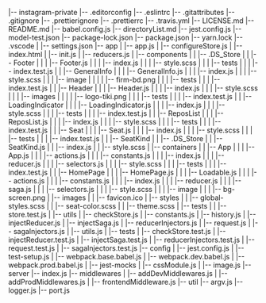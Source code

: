 |-- instagram-private
    |-- .editorconfig
    |-- .eslintrc
    |-- .gitattributes
    |-- .gitignore
    |-- .prettierignore
    |-- .prettierrc
    |-- .travis.yml
    |-- LICENSE.md
    |-- README.md
    |-- babel.config.js
    |-- directoryList.md
    |-- jest.config.js
    |-- model-test.json
    |-- package-lock.json
    |-- package.json
    |-- yarn.lock
    |-- .vscode
    |   |-- settings.json
    |-- app
    |   |-- app.js
    |   |-- configureStore.js
    |   |-- index.html
    |   |-- init.js
    |   |-- reducers.js
    |   |-- components
    |   |   |-- .DS_Store
    |   |   |-- Footer
    |   |   |   |-- Footer.js
    |   |   |   |-- index.js
    |   |   |   |-- style.scss
    |   |   |   |-- tests
    |   |   |       |-- index.test.js
    |   |   |-- GeneralInfo
    |   |   |   |-- GeneralInfo.js
    |   |   |   |-- index.js
    |   |   |   |-- style.scss
    |   |   |   |-- image
    |   |   |   |   |-- firm-bd.png
    |   |   |   |-- tests
    |   |   |       |-- index.test.js
    |   |   |-- Header
    |   |   |   |-- Header.js
    |   |   |   |-- index.js
    |   |   |   |-- style.scss
    |   |   |   |-- images
    |   |   |   |   |-- logo-tiki.png
    |   |   |   |-- tests
    |   |   |       |-- index.test.js
    |   |   |-- LoadingIndicator
    |   |   |   |-- LoadingIndicator.js
    |   |   |   |-- index.js
    |   |   |   |-- style.scss
    |   |   |   |-- tests
    |   |   |       |-- index.test.js
    |   |   |-- ReposList
    |   |   |   |-- ReposList.js
    |   |   |   |-- index.js
    |   |   |   |-- style.scss
    |   |   |   |-- tests
    |   |   |       |-- index.test.js
    |   |   |-- Seat
    |   |   |   |-- Seat.js
    |   |   |   |-- index.js
    |   |   |   |-- style.scss
    |   |   |   |-- tests
    |   |   |       |-- index.test.js
    |   |   |-- SeatKind
    |   |       |-- .DS_Store
    |   |       |-- SeatKind.js
    |   |       |-- index.js
    |   |       |-- style.scss
    |   |-- containers
    |   |   |-- App
    |   |   |   |-- App.js
    |   |   |   |-- actions.js
    |   |   |   |-- constants.js
    |   |   |   |-- index.js
    |   |   |   |-- reducer.js
    |   |   |   |-- selectors.js
    |   |   |   |-- style.scss
    |   |   |   |-- tests
    |   |   |       |-- index.test.js
    |   |   |-- HomePage
    |   |   |   |-- HomePage.js
    |   |   |   |-- Loadable.js
    |   |   |   |-- actions.js
    |   |   |   |-- constants.js
    |   |   |   |-- index.js
    |   |   |   |-- reducer.js
    |   |   |   |-- saga.js
    |   |   |   |-- selectors.js
    |   |   |   |-- style.scss
    |   |   |   |-- image
    |   |   |       |-- bg-screen.png
    |   |-- images
    |   |   |-- favicon.ico
    |   |-- styles
    |   |   |-- global-styles.scss
    |   |   |-- seat-color.scss
    |   |   |-- theme.scss
    |   |-- tests
    |   |   |-- store.test.js
    |   |-- utils
    |       |-- checkStore.js
    |       |-- constants.js
    |       |-- history.js
    |       |-- injectReducer.js
    |       |-- injectSaga.js
    |       |-- reducerInjectors.js
    |       |-- request.js
    |       |-- sagaInjectors.js
    |       |-- utils.js
    |       |-- tests
    |           |-- checkStore.test.js
    |           |-- injectReducer.test.js
    |           |-- injectSaga.test.js
    |           |-- reducerInjectors.test.js
    |           |-- request.test.js
    |           |-- sagaInjectors.test.js
    |-- config
    |   |-- jest.config.js
    |   |-- test-setup.js
    |   |-- webpack.base.babel.js
    |   |-- webpack.dev.babel.js
    |   |-- webpack.prod.babel.js
    |   |-- jest-mocks
    |       |-- cssModule.js
    |       |-- image.js
    |-- server
        |-- index.js
        |-- middlewares
        |   |-- addDevMiddlewares.js
        |   |-- addProdMiddlewares.js
        |   |-- frontendMiddleware.js
        |-- util
            |-- argv.js
            |-- logger.js
            |-- port.js
